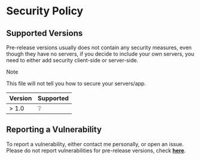 # Security Policy

## Supported Versions

<a name="prvnsm">Pre-release versions usually does not contain any security measures, even though they have no servers, if you decide to include your own servers, you need to either add security client-side or server-side.</a>

> [!NOTE]
> This file will not tell you how to secure your servers/app.

| Version | Supported          |
| ------- | ------------------ |
| > 1.0   | ❔                |

## Reporting a Vulnerability

To report a vulnerability, either contact me personally, or open an issue.\
Please do not report vulnerabilities for pre-release versions, check **[here](#prvnsm)**.
